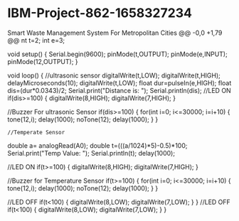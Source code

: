# IBM-Project-862-1658327234
Smart Waste Management System For Metropolitan Cities @@ -0,0 +1,79 @@ nt t=2; int e=3;

void setup() { Serial.begin(9600); pinMode(t,OUTPUT); pinMode(e,INPUT); pinMode(12,OUTPUT); }

void loop() { //ultrasonic sensor digitalWrite(t,LOW); digitalWrite(t,HIGH); delayMicroseconds(10); digitalWrite(t,LOW); float dur=pulseIn(e,HIGH); float dis=(dur*0.0343)/2; Serial.print("Distance is: "); Serial.println(dis); //LED ON if(dis>=100) { digitalWrite(8,HIGH); digitalWrite(7,HIGH); }

//Buzzer For ultrasonic Sensor if(dis>=100) { for(int i=0; i<=30000; i=i+10) { tone(12,i); delay(1000); noTone(12); delay(1000); } }



    //Temperate Sensor
 double a= analogRead(A0); double t=(((a/1024)*5)-0.5)*100; Serial.print("Temp Value: "); Serial.println(t); delay(1000);

//LED ON if(t>=100) { digitalWrite(8,HIGH); digitalWrite(7,HIGH); }

//Buzzer for Temperature Sensor if(t>=100) { for(int i=0; i<=30000; i=i+10) { tone(12,i); delay(1000); noTone(12); delay(1000); } }

//LED OFF if(t<100) { digitalWrite(8,LOW); digitalWrite(7,LOW); } }
   //LED OFF
  if(t<100)
  {
    digitalWrite(8,LOW);
    digitalWrite(7,LOW);
  }
}
